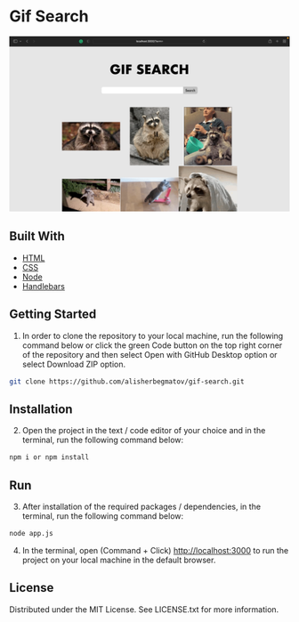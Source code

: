 # Gif Search

<p align="center">
<img alt="Screenshot" src="./screenshot.png" width="auto">
</p>

## Built With

- [HTML](https://en.wikipedia.org/wiki/HTML)
- [CSS](https://en.wikipedia.org/wiki/CSS)
- [Node](https://nodejs.org/en/)
- [Handlebars](https://handlebarsjs.com)

## Getting Started
1. In order to clone the repository to your local machine, run the following command below or click the green Code button on the top right corner of the repository and then select Open with GitHub Desktop option or select Download ZIP option.
```zsh
git clone https://github.com/alisherbegmatov/gif-search.git
```
## Installation
2. Open the project in the text / code editor of your choice and in the terminal, run the following command below:
```zsh
npm i or npm install
```
## Run
3. After installation of the required packages / dependencies, in the terminal, run the following command below:
```zsh
node app.js
```
4. In the terminal, open (Command + Click) [http://localhost:3000](http://localhost:3000) to run the project on your local machine in the default browser.

## License
Distributed under the MIT License. See LICENSE.txt for more information.

